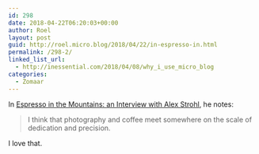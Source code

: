 ```yaml
---
id: 298
date: 2018-04-22T06:20:03+00:00
author: Roel
layout: post
guid: http://roel.micro.blog/2018/04/22/in-espresso-in.html
permalink: /298-2/
linked_list_url:
  - http://inessential.com/2018/04/08/why_i_use_micro_blog
categories:
  - Zomaar
---
```

In [Espresso in the Mountains: an Interview with Alex Strohl](https://home.lamarzoccousa.com/espresso-in-the-mountains/), he notes:

> I think that photography and coffee meet somewhere on the scale of dedication and precision. 

I love that. 